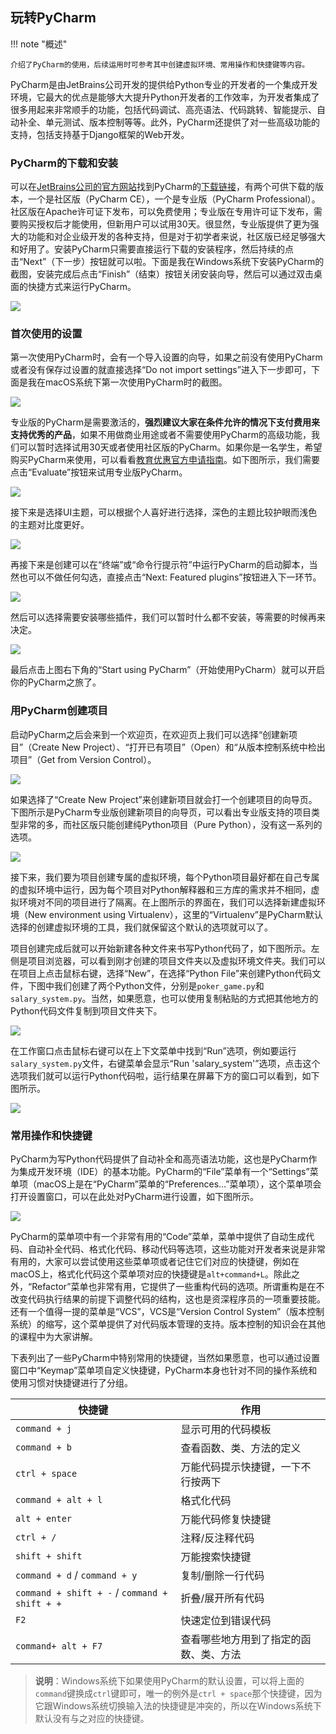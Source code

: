 ## 玩转PyCharm

!!! note "概述"

    介绍了PyCharm的使用，后续运用时可参考其中创建虚拟环境、常用操作和快捷键等内容。

PyCharm是由JetBrains公司开发的提供给Python专业的开发者的一个集成开发环境，它最大的优点是能够大大提升Python开发者的工作效率，为开发者集成了很多用起来非常顺手的功能，包括代码调试、高亮语法、代码跳转、智能提示、自动补全、单元测试、版本控制等等。此外，PyCharm还提供了对一些高级功能的支持，包括支持基于Django框架的Web开发。

### PyCharm的下载和安装

可以在[JetBrains公司的官方网站](<https://www.jetbrains.com/>)找到PyCharm的[下载链接](https://www.jetbrains.com/pycharm/download/)，有两个可供下载的版本，一个是社区版（PyCharm CE），一个是专业版（PyCharm Professional）。社区版在Apache许可证下发布，可以免费使用；专业版在专用许可证下发布，需要购买授权后才能使用，但新用户可以试用30天。很显然，专业版提供了更为强大的功能和对企业级开发的各种支持，但是对于初学者来说，社区版已经足够强大和好用了。安装PyCharm只需要直接运行下载的安装程序，然后持续的点击“Next”（下一步）按钮就可以啦。下面是我在Windows系统下安装PyCharm的截图，安装完成后点击“Finish”（结束）按钮关闭安装向导，然后可以通过双击桌面的快捷方式来运行PyCharm。

![](res/pycharm-installation.png)

### 首次使用的设置

第一次使用PyCharm时，会有一个导入设置的向导，如果之前没有使用PyCharm或者没有保存过设置的就直接选择“Do not import settings”进入下一步即可，下面是我在macOS系统下第一次使用PyCharm时的截图。

![](res/pycharm-import-settings.png)

专业版的PyCharm是需要激活的，**强烈建议大家在条件允许的情况下支付费用来支持优秀的产品**，如果不用做商业用途或者不需要使用PyCharm的高级功能，我们可以暂时选择试用30天或者使用社区版的PyCharm。如果你是一名学生，希望购买PyCharm来使用，可以看看[教育优惠官方申请指南](https://sales.jetbrains.com/hc/zh-cn/articles/207154369)。如下图所示，我们需要点击“Evaluate”按钮来试用专业版PyCharm。

![](res/pycharm-activation.png)

接下来是选择UI主题，可以根据个人喜好进行选择，深色的主题比较护眼而浅色的主题对比度更好。

![](res/pycharm-ui-themes.png)

再接下来是创建可以在“终端”或“命令行提示符”中运行PyCharm的启动脚本，当然也可以不做任何勾选，直接点击“Next: Featured plugins”按钮进入下一环节。

![](res/pycharm-create-launcher.png)

然后可以选择需要安装哪些插件，我们可以暂时什么都不安装，等需要的时候再来决定。

![](res/pycharm-install-plugins.png)

最后点击上图右下角的“Start using PyCharm”（开始使用PyCharm）就可以开启你的PyCharm之旅了。

### 用PyCharm创建项目

启动PyCharm之后会来到一个欢迎页，在欢迎页上我们可以选择“创建新项目”（Create New Project）、“打开已有项目”（Open）和“从版本控制系统中检出项目”（Get from Version Control）。

![](res/pycharm-welcome.png)

如果选择了“Create New Project”来创建新项目就会打一个创建项目的向导页。下图所示是PyCharm专业版创建新项目的向导页，可以看出专业版支持的项目类型非常的多，而社区版只能创建纯Python项目（Pure Python），没有这一系列的选项。

![](res/pycharm-project-wizard.png)

接下来，我们要为项目创建专属的虚拟环境，每个Python项目最好都在自己专属的虚拟环境中运行，因为每个项目对Python解释器和三方库的需求并不相同，虚拟环境对不同的项目进行了隔离。在上图所示的界面在，我们可以选择新建虚拟环境（New environment using Virtualenv），这里的“Virtualenv”是PyCharm默认选择的创建虚拟环境的工具，我们就保留这个默认的选项就可以了。

项目创建完成后就可以开始新建各种文件来书写Python代码了，如下图所示。左侧是项目浏览器，可以看到刚才创建的项目文件夹以及虚拟环境文件夹。我们可以在项目上点击鼠标右键，选择“New”，在选择“Python File”来创建Python代码文件，下图中我们创建了两个Python文件，分别是`poker_game.py`和`salary_system.py`。当然，如果愿意，也可以使用复制粘贴的方式把其他地方的Python代码文件复制到项目文件夹下。

![](res/pycharm-workspace.png)

在工作窗口点击鼠标右键可以在上下文菜单中找到“Run”选项，例如要运行`salary_system.py`文件，右键菜单会显示“Run 'salary_system'”选项，点击这个选项我们就可以运行Python代码啦，运行结果在屏幕下方的窗口可以看到，如下图所示。

![](res/pycharm-run-result.png)

### 常用操作和快捷键

PyCharm为写Python代码提供了自动补全和高亮语法功能，这也是PyCharm作为集成开发环境（IDE）的基本功能。PyCharm的“File”菜单有一个“Settings”菜单项（macOS上是在“PyCharm”菜单的“Preferences…”菜单项），这个菜单项会打开设置窗口，可以在此处对PyCharm进行设置，如下图所示。

![](/Users/Hao/Desktop/Python-Core-50-Courses/res/pycharm-settings.png)

PyCharm的菜单项中有一个非常有用的“Code”菜单，菜单中提供了自动生成代码、自动补全代码、格式化代码、移动代码等选项，这些功能对开发者来说是非常有用的，大家可以尝试使用这些菜单项或者记住它们对应的快捷键，例如在macOS上，格式化代码这个菜单项对应的快捷键是`alt+command+L`。除此之外，“Refactor”菜单也非常有用，它提供了一些重构代码的选项。所谓重构是在不改变代码执行结果的前提下调整代码的结构，这也是资深程序员的一项重要技能。还有一个值得一提的菜单是“VCS”，VCS是“Version Control System”（版本控制系统）的缩写，这个菜单提供了对代码版本管理的支持。版本控制的知识会在其他的课程中为大家讲解。

下表列出了一些PyCharm中特别常用的快捷键，当然如果愿意，也可以通过设置窗口中“Keymap”菜单项自定义快捷键，PyCharm本身也针对不同的操作系统和使用习惯对快捷键进行了分组。

| 快捷键                                        | 作用                                   |
| --------------------------------------------- | -------------------------------------- |
| `command + j`                                 | 显示可用的代码模板                     |
| `command + b`                                 | 查看函数、类、方法的定义               |
| `ctrl + space`                                | 万能代码提示快捷键，一下不行按两下     |
| `command + alt + l`                           | 格式化代码                             |
| `alt + enter`                                 | 万能代码修复快捷键                     |
| `ctrl + /`                                    | 注释/反注释代码                        |
| `shift + shift`                               | 万能搜索快捷键                         |
| `command + d` / `command + y`                 | 复制/删除一行代码                      |
| `command + shift + -` / `command + shift + +` | 折叠/展开所有代码                      |
| `F2`                                          | 快速定位到错误代码                     |
| `command+ alt + F7`                           | 查看哪些地方用到了指定的函数、类、方法 |

> **说明**：Windows系统下如果使用PyCharm的默认设置，可以将上面的`command`键换成`ctrl`键即可，唯一的例外是`ctrl + space`那个快捷键，因为它跟Windows系统切换输入法的快捷键是冲突的，所以在Windows系统下默认没有与之对应的快捷键。
